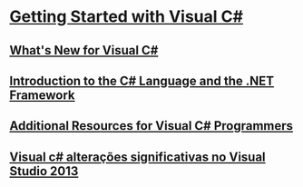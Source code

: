 # [Getting Started with Visual C#](TocOutOfQuery)
## [What's New for Visual C#](whats-new.md)
## [Introduction to the C# Language and the .NET Framework](TocOutOfQuery)
## [Additional Resources for Visual C# Programmers](additional-resources.md)
## [Visual c# alterações significativas no Visual Studio 2013](breaking-changes-in-visual-studio-2013.md)
